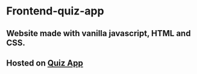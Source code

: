 # Frontend-quiz-app
## Website made with vanilla javascript, HTML and CSS.
## Hosted on  [Quiz App](https://viraj-quiz.netlify.app)
